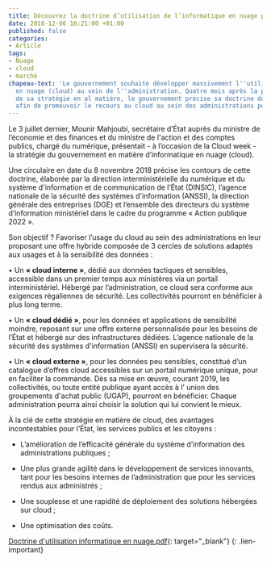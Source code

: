 ```yaml
---
title: Découvrez la doctrine d’utilisation de l’informatique en nuage par l’administration
date: 2018-12-06 16:21:00 +01:00
published: false
categories:
- Article
tags:
- Nuage
- cloud
- marché
chapeau-text: 'Le gouvernement souhaite développer massivement l''utilisation de l''informatique
  en nuage (cloud) au sein de l''administration. Quatre mois après la présentation
  de sa stratégie en al matière, le gouvernement précise sa doctrine dans une circulaire
  afin de promouvoir le recours au cloud au sein des administrations publiques. '
---
```


Le 3 juillet dernier, Mounir Mahjoubi, secrétaire d’État auprès du ministre de l’économie et des finances et du ministre de l'action et des comptes publics, chargé du numérique, présentait - à l’occasion de la Cloud week - la stratégie du gouvernement en matière d’informatique en nuage (cloud). 

Une circulaire en date du 8 novembre 2018 précise les contours de cette doctrine, élaborée par la direction interministérielle du numérique et du système d'information et de communication de l’État (DINSIC), l’agence nationale de la sécurité des systèmes d'information (ANSSI), la direction générale des entreprises (DGE) et l’ensemble des directeurs du système d’information ministériel dans le cadre du programme « Action publique 2022 ».  

Son objectif ? Favoriser l’usage du cloud au sein des administrations en leur proposant une offre hybride composée de 3 cercles de solutions adaptés aux usages et à la sensibilité des données :

• Un **« cloud interne »**, dédié aux données tactiques et sensibles, accessible dans un premier temps aux ministères via un portail interministériel. Hébergé par l’administration, ce cloud sera conforme aux exigences régaliennes de sécurité. Les collectivités pourront en bénéficier à plus long terme.

• Un **« cloud dédié »**, pour les données et applications de sensibilité moindre, reposant sur une offre externe personnalisée pour les besoins de l’État et hébergé sur des infrastructures dédiées. L’agence nationale de la sécurité des systèmes d'information (ANSSI) en supervisera la sécurité. 

• Un **« cloud externe »**, pour les données peu sensibles, constitué d’un catalogue d’offres cloud accessibles sur un portail numérique unique, pour en faciliter la commande. Dès sa mise en œuvre, courant 2019, les collectivités, ou toute entité publique ayant accès à l’ union des groupements d'achat public (UGAP), pourront en bénéficier.
Chaque administration pourra ainsi choisir la solution qui lui convient le mieux.  
 
À la clé de cette stratégie en matière de cloud, des avantages incontestables pour l’État, les services publics et les citoyens : 

* L’amélioration de l’efficacité générale du système d’information des administrations publiques ;

* Une plus grande agilité dans le développement de services innovants, tant pour les besoins internes de l’administration que pour les services rendus aux administrés ;

* Une souplesse et une rapidité de déploiement des solutions hébergées sur cloud ;

* Une optimisation des coûts.

[Doctrine d'utilisation informatique en nuage.pdf](/uploads/Doctrine%20d'utilisation%20informatique%20en%20nuage.pdf){: target="_blank"}
{: .lien-important}

